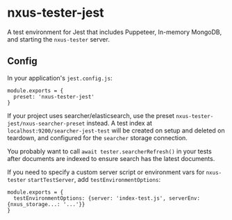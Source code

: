 # nxus-tester-jest

A test environment for Jest that includes Puppeteer, In-memory MongoDB, and starting the `nxus-tester` server.

## Config

In your application's `jest.config.js`:
```
module.exports = {
  preset: 'nxus-tester-jest'
}
```

If your project uses searcher/elasticsearch, use the preset `nxus-tester-jest/nxus-searcher-preset` instead. A test index at `localhost:9200/searcher-jest-test` will be created on setup and deleted on teardown, and configured for the `searcher` storage connection.

You probably want to call `await tester.searcherRefresh()` in your tests after documents are indexed to ensure search has the latest documents.


If you need to specify a custom server script or environment vars for `nxus-tester` `startTestServer`, add `testEnvironmentOptions`:
```
module.exports = {
  testEnvironmentOptions: {server: 'index-test.js', serverEnv: {nxus_storage...: '...'}}
}
```
